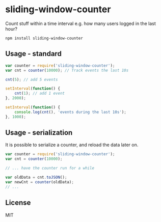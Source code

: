 # sliding-window-counter

Count stuff within a time interval e.g. how many users logged in the last hour?

	npm install sliding-window-counter

## Usage - standard

``` js
var counter = require('sliding-window-counter');
var cnt = counter(10000); // Track events the last 10s

cnt(5); // add 5 events

setInterval(function() {
	cnt(1); // add 1 event
}, 2000);

setInterval(function() {
	console.log(cnt(), 'events during the last 10s');
}, 1000);
```

## Usage - serialization

It is possible to serialize a counter, and reload the data later on.
``` js
var counter = require('sliding-window-counter');
var cnt = counter(10000);

// ... have the counter run for a while

var oldData = cnt.toJSON();
var newCnt = counter(oldData);
// ...

```

## License

MIT
